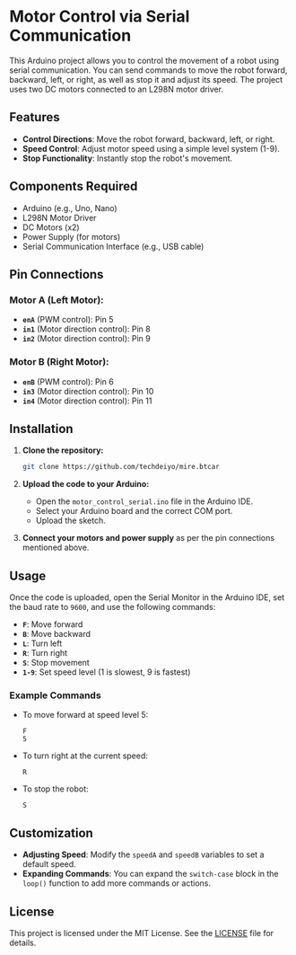 # Motor Control via Serial Communication

This Arduino project allows you to control the movement of a robot using serial communication. You can send commands to move the robot forward, backward, left, or right, as well as stop it and adjust its speed. The project uses two DC motors connected to an L298N motor driver.

## Features

- **Control Directions**: Move the robot forward, backward, left, or right.
- **Speed Control**: Adjust motor speed using a simple level system (1-9).
- **Stop Functionality**: Instantly stop the robot's movement.

## Components Required

- Arduino (e.g., Uno, Nano)
- L298N Motor Driver
- DC Motors (x2)
- Power Supply (for motors)
- Serial Communication Interface (e.g., USB cable)

## Pin Connections

### Motor A (Left Motor):
- **`enA`** (PWM control): Pin 5
- **`in1`** (Motor direction control): Pin 8
- **`in2`** (Motor direction control): Pin 9

### Motor B (Right Motor):
- **`enB`** (PWM control): Pin 6
- **`in3`** (Motor direction control): Pin 10
- **`in4`** (Motor direction control): Pin 11

## Installation

1. **Clone the repository:**
   ```bash
   git clone https://github.com/techdeiyo/mire.btcar
   ```

2. **Upload the code to your Arduino:**
   - Open the `motor_control_serial.ino` file in the Arduino IDE.
   - Select your Arduino board and the correct COM port.
   - Upload the sketch.

3. **Connect your motors and power supply** as per the pin connections mentioned above.

## Usage

Once the code is uploaded, open the Serial Monitor in the Arduino IDE, set the baud rate to `9600`, and use the following commands:

- **`F`**: Move forward
- **`B`**: Move backward
- **`L`**: Turn left
- **`R`**: Turn right
- **`S`**: Stop movement
- **`1-9`**: Set speed level (1 is slowest, 9 is fastest)

### Example Commands

- To move forward at speed level 5:
  ```
  F
  5
  ```
- To turn right at the current speed:
  ```
  R
  ```
- To stop the robot:
  ```
  S
  ```

## Customization

- **Adjusting Speed**: Modify the `speedA` and `speedB` variables to set a default speed.
- **Expanding Commands**: You can expand the `switch-case` block in the `loop()` function to add more commands or actions.

## License

This project is licensed under the MIT License. See the [LICENSE](LICENSE) file for details.
